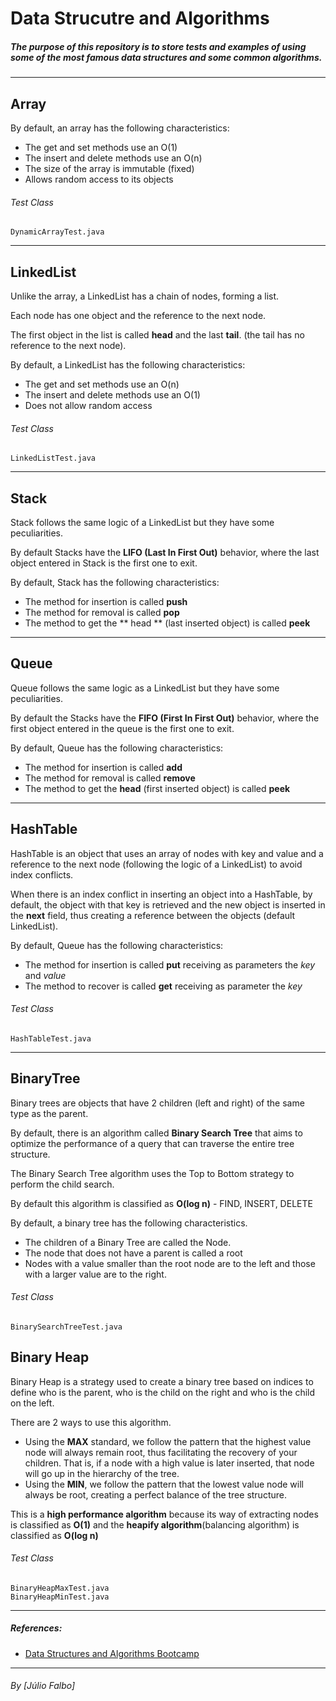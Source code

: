 # Data Strucutre and Algorithms

##### The purpose of this repository is to store tests and examples of using some of the most famous data structures and some common algorithms.

___

## Array

By default, an array has the following characteristics:
- The get and set methods use an O(1)
- The insert and delete methods use an O(n)
- The size of the array is immutable (fixed)
- Allows random access to its objects

###### Test Class
```$xslt
DynamicArrayTest.java
```
___
    
## LinkedList
Unlike the array, a LinkedList has a chain of nodes, forming a list.

Each node has one object and the reference to the next node.

The first object in the list is called **head** and the last **tail**. (the tail has no reference to the next node).

By default, a LinkedList has the following characteristics:
- The get and set methods use an O(n)
- The insert and delete methods use an O(1)
- Does not allow random access

###### Test Class
```$xslt
LinkedListTest.java
``` 

___
    
## Stack
Stack follows the same logic of a LinkedList but they have some peculiarities.

By default Stacks have the **LIFO (Last In First Out)** behavior, where the last object entered in Stack is the first one to exit.

By default, Stack has the following characteristics:
- The method for insertion is called **push**
- The method for removal is called **pop**
- The method to get the ** head ** (last inserted object) is called **peek**

___
    
## Queue
Queue follows the same logic as a LinkedList but they have some peculiarities.

By default the Stacks have the **FIFO (First In First Out)** behavior, where the first object entered in the queue is the first one to exit.

By default, Queue has the following characteristics:
- The method for insertion is called **add**
- The method for removal is called **remove**
- The method to get the **head** (first inserted object) is called **peek**
    
___

## HashTable

HashTable is an object that uses an array of nodes with key and value and a reference to the next node (following the logic of a LinkedList) to avoid index conflicts.

When there is an index conflict in inserting an object into a HashTable, by default, the object with that key is retrieved and the new object is inserted in the **next** field, thus creating a reference between the objects (default LinkedList).


By default, Queue has the following characteristics:
- The method for insertion is called **put** receiving as parameters the *key* and *value*
- The method to recover is called **get** receiving as parameter the *key*

###### Test Class
```$xslt
HashTableTest.java
``` 

___

## BinaryTree

Binary trees are objects that have 2 children (left and right) of the same type as the parent.

By default, there is an algorithm called **Binary Search Tree** that aims to optimize the performance of a query that can traverse the entire tree structure.

The Binary Search Tree algorithm uses the Top to Bottom strategy to perform the child search.

By default this algorithm is classified as **O(log n)** - FIND, INSERT, DELETE

By default, a binary tree has the following characteristics.
- The children of a Binary Tree are called the Node.
- The node that does not have a parent is called a root
- Nodes with a value smaller than the root node are to the left and those with a larger value are to the right.

###### Test Class
```$xslt
BinarySearchTreeTest.java
``` 

## Binary Heap

Binary Heap is a strategy used to create a binary tree based on indices to define who is the parent, who is the child on the right and who is the child on the left.

There are 2 ways to use this algorithm.
- Using the **MAX** standard, we follow the pattern that the highest value node will always remain root, thus facilitating the recovery of your children. That is, if a node with a high value is later inserted, that node will go up in the hierarchy of the tree.
- Using the **MIN**, we follow the pattern that the lowest value node will always be root, creating a perfect balance of the tree structure.

This is a **high performance algorithm** because its way of extracting nodes is classified as **O(1)** and the **heapify algorithm**(balancing algorithm) is classified as **O(log n)**

###### Test Class
```$xslt
BinaryHeapMaxTest.java
BinaryHeapMinTest.java
``` 
___

##### References:
 - [Data Structures and Algorithms Bootcamp](https://www.udemy.com/data-structures-and-algorithms-bootcamp/learn/v4/content)
 
___
###### By [Júlio Falbo]